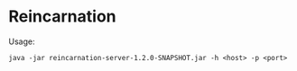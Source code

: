 # Reincarnation

Usage: 
````
java -jar reincarnation-server-1.2.0-SNAPSHOT.jar -h <host> -p <port>
````